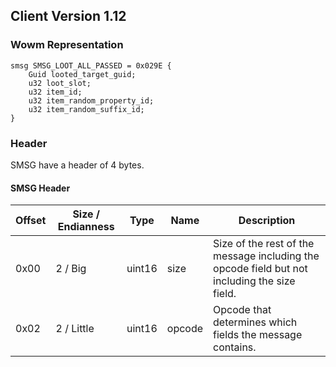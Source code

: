 ## Client Version 1.12

### Wowm Representation
```rust,ignore
smsg SMSG_LOOT_ALL_PASSED = 0x029E {
    Guid looted_target_guid;    
    u32 loot_slot;    
    u32 item_id;    
    u32 item_random_property_id;    
    u32 item_random_suffix_id;    
}

```
### Header
SMSG have a header of 4 bytes.

#### SMSG Header
| Offset | Size / Endianness | Type   | Name   | Description |
| ------ | ----------------- | ------ | ------ | ----------- |
| 0x00   | 2 / Big           | uint16 | size   | Size of the rest of the message including the opcode field but not including the size field.|
| 0x02   | 2 / Little        | uint16 | opcode | Opcode that determines which fields the message contains.|
